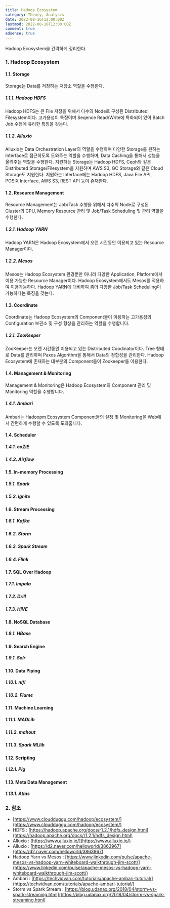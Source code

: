 ```yaml
---
title: Hadoop Ecosystem
category: Theory, Analysis
date: 2022-08-16T12:00:00Z
lastmod: 2022-08-16T12:00:00Z
comment: true
adsense: true
---
```


Hadoop Ecosystem을 간략하게 정리한다.

### 1. Hadoop Ecosystem

#### 1.1. Storage

Storage는 Data를 저장하는 저장소 역할을 수행한다.

##### 1.1.1. Hadoop HDFS

Hadoop HDFS는 큰 File 저장을 위해서 다수의 Node로 구성된 Distributed Filesystem이다. 고가용성이 특징이며 Seqence Read/Write에 특화되어 있어 Batch Job 수행에 유리한 특징을 갖는다.

##### 1.1.2. Alluxio

Alluxio는 Data Orchestration Layer의 역할을 수행하며 다양한 Storage를 원하는 Interface로 접근하도록 도와주는 역할을 수행하며, Data Caching을 통해서 성능을 올려주는 역할을 수행한다. 지원하는 Storage는 Hadoop HDFS, Ceph와 같은 Distributed Storage/Filesystem을 지원하며 AWS S3, GC Storage와 같은 Cloud Storage도 지원한다. 지원하는 Interface에는 Hadoop HDFS, Java File API, POSIX Interface, AWS S3, REST API 등이 존재한다.

#### 1.2. Resource Management

Resource Management는 Job/Task 수행을 위해서 다수의 Node로 구성된 Cluster의 CPU, Memory Resource 관리 및 Job/Task Scheduling 및 관리 역할을 수행한다.

##### 1.2.1. Hadoop YARN

Hadoop YARN은 Hadoop Ecosystem에서 오랜 시간동안 이용되고 있는 Resource Manager이다.

##### 1.2.2. Mesos

Mesos는 Hadoop Ecosystem 환경뿐만 아니라 다양한 Application, Platform에서 이용 가능한 Resource Manager이다. Hadoop Ecosystem에서도 Mesos를 적용하여 이용가능하다. Hadoop YARN에 대비하여 좀더 다양한 Job/Task Scheduling이 가능하다는 특징을 갖는다.

#### 1.3. Coordinate

Coordinate는 Hadoop Ecosystem의 Component들이 이용하는 고가용성의 Configuration 보관소 및 구성 형상을 관리하는 역할을 수행합니다.

##### 1.3.1. ZooKeeper

ZooKeeper는 오랜 시간동안 이용되고 있는 Distributed Coodinator이다. Tree 형태로 Data를 관리하며 Paxos Algorithm을 통해서 Data의 정합성을 관리한다. Hadoop Ecosystem에 존재하는 대부분의 Component들이 Zookeeper를 이용한다.

#### 1.4. Management & Monitoring

Management & Monitoring은 Hadoop Ecosystem의 Component 관리 및 Monitoring 역할을 수행합니다.

##### 1.4.1. Ambari

Ambari는 Hadoopm Ecosystem Component들의 설정 및 Monitoring을 Web에서 간편하게 수행할 수 있도록 도와줍니다.

#### 1.4. Scheduler

##### 1.4.1. ooZiE

##### 1.4.2. Airflow

#### 1.5. In-memory Processing

##### 1.5.1. Spark

##### 1.5.2. Ignite

#### 1.6. Stream Processing

##### 1.6.1. Kafka

##### 1.6.2. Storm

##### 1.6.3. Spark Stream

##### 1.6.4. Flink

#### 1.7. SQL Over Hadoop

##### 1.7.1. Impala

##### 1.7.2. Drill

##### 1.7.3. HIVE

#### 1.8. NoSQL Database

##### 1.8.1. HBase

#### 1.9. Search Engine

##### 1.9.1. Solr

#### 1.10. Data Piping

##### 1.10.1. nifi

##### 1.10.2. Flume

#### 1.11. Machine Learning

##### 1.11.1. MADLib

##### 1.11.2. mahout

##### 1.11.3. Spark MLlib

#### 1.12. Scripting

##### 1.12.1. Pig

#### 1.13. Meta Data Management

##### 1.13.1. Atlas

### 2. 참조

* [https://www.cloudduggu.com/hadoop/ecosystem/](https://www.cloudduggu.com/hadoop/ecosystem/)
* HDFS : [https://hadoop.apache.org/docs/r1.2.1/hdfs_design.html](https://hadoop.apache.org/docs/r1.2.1/hdfs_design.html)
* Alluxio : [https://www.alluxio.io/](https://www.alluxio.io/)
* Alluxio : [https://d2.naver.com/helloworld/3863967](https://d2.naver.com/helloworld/3863967)
* Hadoop Yarn vs Mesos : [https://www.linkedin.com/pulse/apache-mesos-vs-hadoop-yarn-whiteboard-walkthrough-jim-scott/](https://www.linkedin.com/pulse/apache-mesos-vs-hadoop-yarn-whiteboard-walkthrough-jim-scott/)
* Ambari : [https://techvidvan.com/tutorials/apache-ambari-tutorial/](https://techvidvan.com/tutorials/apache-ambari-tutorial/)
* Storm vs Spark Stream : [https://blog.udanax.org/2018/04/storm-vs-spark-streaming.html](https://blog.udanax.org/2018/04/storm-vs-spark-streaming.html)